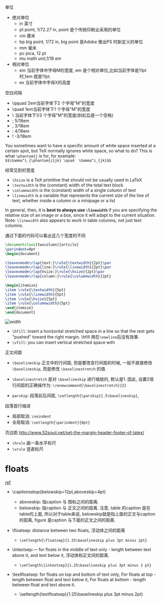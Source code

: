 单位

- 绝对单位  
	- in 英寸  
	- pt point, 1/72.27 in, point 是个传统印刷业采用的单位
	- cm 厘米  
	- bp big point, 1/72 in, big point 是Adobe 推出PS 时新定义的单位
	- mm 毫米  
	- pc pica, 12 pt   
	- mu math unit,1/18 em 
- 相对单位  
	- em 当前字体中字母M的宽度, em 是个相对单位,比如当前字体是11pt 时,1em 就是11pt.
	- ex 当前字体中字母X的高度

空白间隔

- \qquad  2em当前字体下2 个字母"M"的宽度
- \quad  1em当前字体下1 个字母"M"的宽度
- \ 当前字体下1/3 个字母"M"的宽度(斜杠后是一个空格)
- \; 5/18em
- \, 3/18em
- \: 4/18em
- \! -3/18em

You sometimes want to have a specific amount of white space inserted at a certain spot,
but TeX normally ignores white space, so what to do? This is what `\phantom{}` is for, for example:  
`$$\Gamma^i_{\phantom{i}jk} \quad  \Gamma^i_{jk}$$`

经常见到的宽度

- `\hsize` is a TeX primitive that should not be usually used in LaTeX
- `\textwidth` is the (constant) width of the total text block
- `\columnwidth` is the (constant) width of a single column of text
- `\linewidth` is a variable that represents the current size of the line of text, whether inside a column or a minipage or a list

In general, then, it is **best to always use `\linewidth`** if you are specifying the relative size of an image or a box, since it will adapt to the current situation.  
Note: `\linewidth` also appears to work in table columns, not just text columns. 

通过下面的代码可以看出这几个宽度的不同

```Latex
\documentclass[twocolumn]{article}
\parindent=0pt
\begin{document}
	
\leavevmode\rlap{text:}\rule{\textwidth}{2pt}\par
\leavevmode\rlap{line:}\rule{\linewidth}{2pt}\par
\leavevmode\rlap{hsize:}\rule{\hsize}{2pt}\par
\leavevmode\rlap{column:}\rule{\columnwidth}{2pt}
	
\begin{itemize}
\item \rule{\textwidth}{5pt}
\item \rule{\linewidth}{5pt}
\item \rule{\hsize}{5pt}
\item \rule{\columnwidth}{5pt}
\end{itemize}
\end{document}
```
![width](http://i.imgbox.com/8YWL2rG5.jpg)

- `\hfill`:  insert a horizontal stretched space in a line so that the rest gets "pushed" toward the right margin.
	\hfill 用在`\newline`后没有效果.
- `\vfill`: you can insert vertical stretched space with 

正文间距

- `\baselineskip` 正文中的行间距, 但是要改变行间距的时候, 一般不直接修改`\baselineskip`, 而是修改 `\baselinestretch` 的值
- `\baselinestretch` 是对 `\baselineskip` 进行缩放的, 默认是1. 因此, 设置2倍行间距的正确操作为: `\renewcommand{\baselinestretch}{2}`

- `parskip`: 段落前后间距, `\setlength{\parskip}{.5\baselineskip}`, 

段落首行缩进

- 局部取消: `\noindent`
- 全局取消: `\setlength{\parindent}{0pt}`

页边距
http://www.52souji.net/set-the-margin-header-footer-of-latex/
 
- `\hrule` 画一条水平标尺
- `\vrule` 竖直标尺
 
# floats
[ref](http://techshangrila.blogspot.com/2014/01/reduce-space-around-floats-algorithm.html)

- \captionsetup{belowskip=12pt,aboveskip=4pt}
	- aboveskip: 指caption 与 图标之间的距离.
	- belowskip: 指caption 与 正文之间的距离.
		注意, table 的caption 是在table的上面, 所以对于table来说, belowskip就是指上面的正文与caption的距离, figure 是caption 与下面的正文之间的距离.

- \floatsep: distance between two floats, 浮动体之间的距离
	- `\setlength{\floatsep}{1.25\baselineskip plus 3pt minus 2pt}`
- \intextsep:— for floats in the middle of text only - length between text above it, and text below it, 浮动体和正文间的距离.
	- `\setlength\{intextsep}{1.25\baselineskip plus 3pt minus 2 pt}`
- \textfloatsep: for floats on top and bottom of text only,
	For floats at top - length between float and text below it,
	For floats at bottom - length between float and text above it.
	- \setlength\{textfloatsep}{1.25\baselineskip plus 3pt minus 2pt}
 
